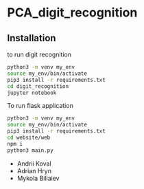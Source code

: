 # PCA_digit_recognition

## Installation
to run digit recognition
```bash
python3 -m venv my_env
source my_env/bin/activate
pip3 install -r requirements.txt
cd digit_recognition
jupyter notebook
```
To run flask application
```bash
python3 -m venv my_env
source my_env/bin/activate
pip3 install -r requirements.txt
cd website/web
npm i
python3 main.py
```


*   Andrii Koval
*   Adrian Hryn
*   Mykola Biliaiev
